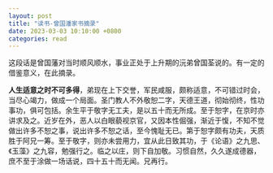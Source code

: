 ```yaml
---
layout: post
title: "读书-曾国潘家书摘录"
date: 2023-03-03 10:10:00 +0800
categories: read
---
```

这段话是曾国藩对当时顺风顺水，事业正处于上升期的沅弟曾国荃说的。有一定的借鉴意义，在此摘录。

**人生适意之时不可多得**，弟现在上下交誉，军民咸服，颇称适意，不可错过时会，当尽心竭力，做成一个局面。圣门教人不外敬恕二字，天德王道，彻始彻终，性功事功，俱可包括。余生平于敬字无工夫，是以五十而无所成。至于恕字，在京时亦讲求及之。近岁在外，恶人以白眼藐视京官，又因本性倔强，渐近于愎，不知不觉做出许多不恕之事，说出许多不恕之话，至今愧耻无已。第于恕字颇有功夫，天质胜于阿兄一筹。至于敬字，则亦未尝用力，宜从此日致其功，于《论语》之九思、《玉藻》之九容，勉强行之。临之以庄，则下自加敬。习惯自然，久久遂成德器，庶不至于涂做一场话说，四十五十而无闻。兄再行。

